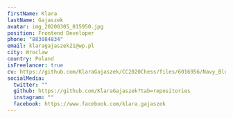 ```yaml
---
firstName: Klara
lastName: Gajaszek
avatar: img_20200305_015950.jpg
position: Frontend Developer
phone: "883084834"
email: klaragajaszek21@wp.pl
city: Wroclaw
country: Poland
isFreelancer: true
cv: https://github.com/KlaraGajaszek/CC2020Chess/files/6016956/Navy_Blue_and_Black_Professional_Resume_3_ld305r.pdf
socialMedia:
  twitter: ""
  github: https://github.com/KlaraGajaszek?tab=repositories
  instagram: ""
  facebook: https://www.facebook.com/klara.gajaszek
---
```

